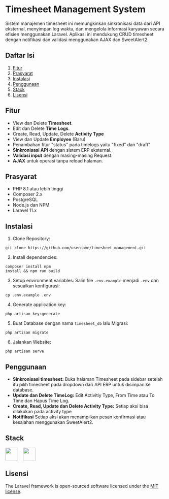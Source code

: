 # Timesheet Management System
Sistem manajemen timesheet ini memungkinkan sinkronisasi data dari API eksternal, menyimpan log waktu, dan mengelola informasi karyawan secara efisien menggunakan Laravel. Aplikasi ini mendukung CRUD timesheet dengan notifikasi dan validasi menggunakan AJAX dan SweetAlert2.

## Daftar Isi
1. [Fitur](#fitur)
2. [Prasyarat](#prasyarat)
3. [Instalasi](#instalasi)
4. [Penggunaan](#penggunaan)
4. [Stack](#stack)
8. [Lisensi](#lisensi)

## Fitur
- View dan Delete **Timesheet**.
- Edit dan Delete **Time Logs**.
- Create, Read, Update, Delete **Activity Type**
- View dan Update **Employee** (Baru)
- Penambahan fitur "status" pada timelogs yaitu "fixed" dan "draft"
- **Sinkronisasi API** dengan sistem ERP eksternal.
- **Validasi input** dengan masing-masing Request.
- **AJAX** untuk operasi tanpa reload halaman.

## Prasyarat
- PHP 8.1 atau lebih tinggi
- Composer 2.x
- PostgreSQL
- Node.js dan NPM
- Laravel 11.x

## Instalasi

 1. Clone Repository:
 ```
 git clone https://github.com/username/timesheet-management.git
 ```
 
 2. Install dependencies:
 ```
 composer install npm
 install && npm run build
 ```
 
 3. Setup environment variables: Salin file `.env.example` menjadi `.env` dan sesuaikan konfigurasi:
 ```
 cp .env.example .env
 ```
 
 4. Generate application key:
 ```
 php artisan key:generate
 ```
 
 5. Buat Database dengan nama `timesheet_db` lalu Migrasi:
 ```
 php artisan migrate
 ```
 
 6. Jalankan Website:
 ```
 php artisan serve
 ```

## Penggunaan

 - **Sinkronisasi timesheet:**
 Buka halaman Timesheet pada sidebar setelah itu pilih timesheet pada dropdown dari API ERP untuk disimpan ke database.
 - **Update dan Delete TimeLog:**
 Edit Activitiy Type, From Time atau To Time dan Hapus Time Log.
 - **Create, Read, Update dan Delete Activity Type:**
 Setiap aksi bisa dilakukan pada activity type
 - **Notifikasi**
 Setiap aksi akan menampilkan pesan konfirmasi atau kesalahan menggunakan SweetAlert2.

## Stack
<div style="display: flex; align-items: center; gap: 1rem;">
    <img src="https://github.com/user-attachments/assets/b2186acf-1e12-430a-90b0-658a13b86229" width="40" height="40">
    <img src="https://github.com/user-attachments/assets/6fb55d4e-6e04-4f42-8748-9cca116adfd3" width="40" height="40">
</div>

## Lisensi
The Laravel framework is open-sourced software licensed under the [MIT license](https://opensource.org/licenses/MIT).
